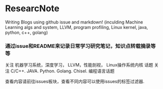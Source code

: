 # ResearcNote
Writing Blogs using github issue and markdown! (inculding Machine Learning algs and system, LLVM, program profiling, Linux kernel, java, python, c++, golang)  
### 通过issue和README来记录日常学习研究笔记，知识点转载摘录等等  
关注 机器学习系统，深度学习， LLVM，性能剖视， Linux操作系统内核 话题
关注 C/C++. JAVA. Python. Golang. Chisel. 编程语言话题

查看内容请前往issues板块，查看不同内容可以使用issues的标签过滤器.
